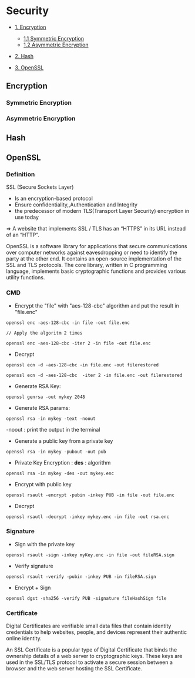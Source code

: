 # Security
 - [1. Encryption](#encryption)
    - [1.1 Symmetric Encryption](#symmetric-encryption)
    - [1.2 Asymmetric Encryption](#asymmetric-encryption)
    
 - [2. Hash](#hash)

- [3. OpenSSL](#openssl)

## Encryption

### Symmetric Encryption
### Asymmetric Encryption

## Hash

## OpenSSL

### Definition 
SSL  (Secure Sockets Layer)
- Is an encryption-based protocol
- Ensure confidentiality,,Authentication and Integrity 
- the predecessor of modern TLS(Transport Layer Security) encryption in use today

=> A website that implements SSL / TLS has an “HTTPS” in its URL instead of an “HTTP”.

OpenSSL is a software library for applications that secure communications over computer networks against eavesdropping or need to identify the party at the other end.
It contains an open-source implementation of the SSL and TLS protocols. The core library, written in C programming language, implements basic cryptographic functions and provides various utility functions.


### CMD 

- Encrypt the "file" with "aes-128-cbc" algorithm and put the result in "file.enc"
```ubuntu
openssl enc -aes-128-cbc -in file -out file.enc

// Apply the algoritm 2 times

openssl enc -aes-128-cbc -iter 2 -in file -out file.enc
```

- Decrypt 
```
openssl ecn -d -aes-128-cbc -in file.enc -out filerestored

openssl ecn -d -aes-128-cbc  -iter 2 -in file.enc -out filerestored
```

- Generate RSA Key: 

```
openssl genrsa -out mykey 2048

```
- Generate RSA params: 

```
openssl rsa -in mykey -text -noout 
```

-noout : print the output in the terminal 

- Generate a public key from a private key 

```
openssl rsa -in mykey -pubout -out pub 
```

- Private Key Encryption :
**des** : algorithm
```
openssl rsa -in mykey -des -out mykey.enc 
```
-  Encrypt with public key 
```
openssl rsault -encrypt -pubin -inkey PUB -in file -out file.enc 
```
- Decrypt 
```
openssl rsautl -decrypt -inkey mykey.enc -in file -out rsa.enc 
```

### Signature 

- Sign with the private key 
```
openssl rsault -sign -inkey myKey.enc -in file -out fileRSA.sign 
```

- Verify signature 
```
openssl rsault -verify -pubin -inkey PUB -in fileRSA.sign
```

- Encrypt + Sign 

```
openssl dgst -sha256 -verify PUB -signature fileHashSign file 
```

### Certificate 

Digital Certificates are verifiable small data files that contain identity credentials to help websites, people, and devices represent their authentic online identity.


An SSL Certificate is a popular type of Digital Certificate that binds the ownership details of a web server to cryptographic keys. These keys are used in the SSL/TLS protocol to activate a secure session between a browser and the web server hosting the SSL Certificate.

